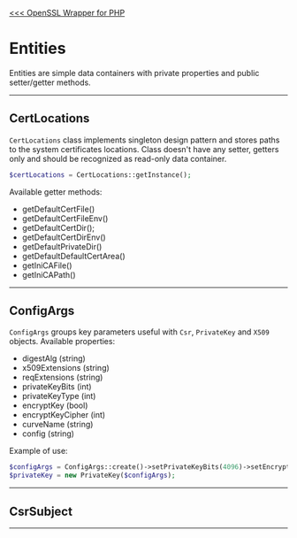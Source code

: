 [<<< OpenSSL Wrapper for PHP](../README.md)

# Entities

Entities are simple data containers with private properties and public setter/getter methods.

---

## CertLocations

`CertLocations` class implements singleton design pattern
and stores paths to the system certificates locations.
Class doesn't have any setter, getters only and should be recognized as read-only data container.

```php
$certLocations = CertLocations::getInstance();
```
Available getter methods:
- getDefaultCertFile()
- getDefaultCertFileEnv()
- getDefaultCertDir();
- getDefaultCertDirEnv()
- getDefaultPrivateDir()
- getDefaultDefaultCertArea()
- getIniCAFile()
- getIniCAPath()

---

## ConfigArgs
`ConfigArgs` groups key parameters useful with `Csr`, `PrivateKey` and `X509` objects.
Available properties:
- digestAlg (string)
- x509Extensions (string)
- reqExtensions (string)
- privateKeyBits (int)
- privateKeyType (int)
- encryptKey (bool)
- encryptKeyCipher (int)
- curveName (string)
- config (string)

Example of use:
```php
$configArgs = ConfigArgs::create()->setPrivateKeyBits(4096)->setEncryptKey(false);
$privateKey = new PrivateKey($configArgs);
```

---

## CsrSubject


---
